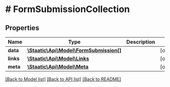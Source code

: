 # # FormSubmissionCollection

## Properties

Name | Type | Description | Notes
------------ | ------------- | ------------- | -------------
**data** | [**\Staatic\Api\Model\FormSubmission[]**](FormSubmission.md) |  | [optional]
**links** | [**\Staatic\Api\Model\Links**](Links.md) |  | [optional]
**meta** | [**\Staatic\Api\Model\Meta**](Meta.md) |  | [optional]

[[Back to Model list]](../../README.md#models) [[Back to API list]](../../README.md#endpoints) [[Back to README]](../../README.md)
